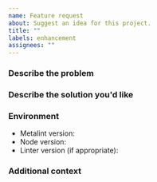 ```yaml
---
name: Feature request
about: Suggest an idea for this project.
title: ""
labels: enhancement
assignees: ""
---
```


### Describe the problem

<!-- A clear and concise description of what the problem is. Ex. I'm always
     frustrated when [...] -->

### Describe the solution you'd like

<!-- A clear and concise description of what you want to happen. -->

### Environment

- Metalint version<!-- e.g. 0.16.0 -->:
- Node version<!-- e.g. v20.12.0 -->:
- Linter version (if appropriate)<!-- e.g. eslint 8.57.0 -->:

### Additional context

<!-- Add any other context about the feature request here. -->
